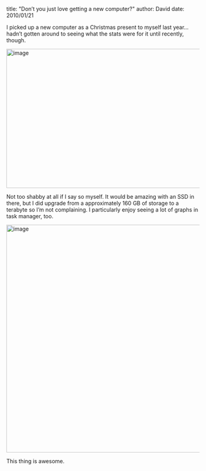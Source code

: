 
title: "Don’t you just love getting a new computer?"
author: David
date: 2010/01/21

<p>I picked up a new computer as a Christmas present to myself last year… hadn’t gotten around to seeing what the stats were for it until recently, though.</p> <p><a href="http://www.mohundro.com/blog/content/binary/WindowsLiveWriter/Dontyoujustlovegettinganewcomputer_13350/image_2.png"><img style="border-bottom: 0px; border-left: 0px; display: inline; border-top: 0px; border-right: 0px" title="image" border="0" alt="image" src="http://www.mohundro.com/blog/content/binary/WindowsLiveWriter/Dontyoujustlovegettinganewcomputer_13350/image_thumb.png" width="681" height="363"></a> </p> <p>Not too shabby at all if I say so myself. It would be amazing with an SSD in there, but I did upgrade from a approximately 160 GB of storage to a terabyte so I’m not complaining. I particularly enjoy seeing a lot of graphs in task manager, too.</p> <p><a href="http://www.mohundro.com/blog/content/binary/WindowsLiveWriter/Dontyoujustlovegettinganewcomputer_13350/image_4.png"><img style="border-bottom: 0px; border-left: 0px; display: inline; border-top: 0px; border-right: 0px" title="image" border="0" alt="image" src="http://www.mohundro.com/blog/content/binary/WindowsLiveWriter/Dontyoujustlovegettinganewcomputer_13350/image_thumb_1.png" width="888" height="594"></a> </p> <p></p> <p>This thing is awesome.</p>

